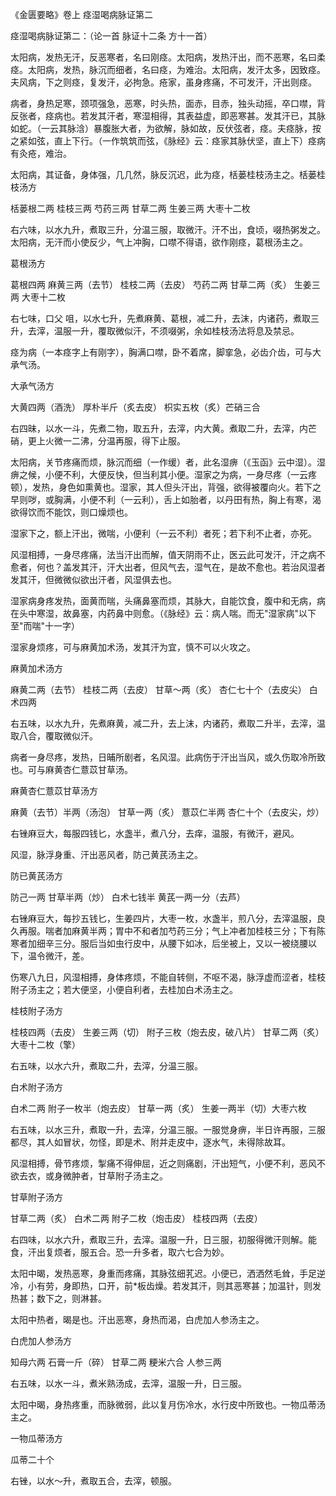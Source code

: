 《金匮要略》卷上 痉湿喝病脉证第二

痉湿喝病脉证第二：（论一首 脉证十二条 方十一首） 

太阳病，发热无汗，反恶寒者，名曰刚痉。太阳病，发热汗出，而不恶寒，名曰柔痉。太阳病，发热，脉沉而细者，名曰痉，为难治。太阳病，发汗太多，因致痉。夫风病，下之则痉，复发汗，必拘急。疮家，虽身疼痛，不可发汗，汗出则痉。

病者，身热足寒，颈项强急，恶寒，时头热，面赤，目赤，独头动摇，卒口噤，背反张者，痉病也。若发其汗者，寒湿相得，其表益虚，即恶寒甚。发其汗已，其脉如蛇。（一云其脉浛）暴腹胀大者，为欲解，脉如故，反伏弦者，痉。夫痉脉，按之紧如弦，直上下行。（一作筑筑而弦，《脉经》云：痉家其脉伏坚，直上下）痉病有灸疮，难治。

太阳病，其证备，身体强，几几然，脉反沉迟，此为痉，栝蒌桂枝汤主之。栝蒌桂枝汤方

栝蒌根二两 桂枝三两 芍药三两 甘草二两 生姜三两 大枣十二枚

右六味，以水九升，煮取三升，分温三服，取微汗。汗不出，食顷，啜热粥发之。太阳病，无汗而小使反少，气上冲胸，口噤不得语，欲作刚痉，葛根汤主之。

葛根汤方

葛根四两 麻黄三两（去节） 桂枝二两（去皮） 芍药二两 甘草二两（炙） 生姜三两 大枣十二枚

右七味，口父 咀，以水七升，先煮麻黄、葛根，减二升，去沫，内诸药，煮取三升，去滓，温服一升，覆取微似汗，不须啜粥，余如桂枝汤法将息及禁忌。

痉为病（一本痉字上有刚字），胸满口噤，卧不着席，脚挛急，必齿介齿，可与大承气汤。

大承气汤方

大黄四两（酒洗） 厚朴半斤（炙去皮） 枳实五枚（炙）芒硝三合

右四昧，以水一斗，先煮二物，取五升，去滓，内大黄。煮取二升，去滓，内芒硝，更上火微一二沸，分温再服，得下止服。

太阳病，关节疼痛而烦，脉沉而细（一作缓）者，此名湿痹（《玉函》云中湿）。湿痹之候，小便不利，大便反快，但当利其小便。湿家之为病，一身尽疼（一云疼顿），发热，身色如熏黄也。湿家，其人但头汗出，背强，欲得被覆向火。若下之早则哕，或胸满，小便不利（一云利），舌上如胎者，以丹田有热，胸上有寒，渴欲得饮而不能饮，则口燥烦也。

湿家下之，额上汗出，微喘，小便利（一云不利）者死；若下利不止者，亦死。

风湿相搏，一身尽疼痛，法当汗出而解，值天阴雨不止，医云此可发汗，汗之病不愈者，何也？盖发其汗，汗大出者，但风气去，湿气在，是故不愈也。若治风湿者发其汗，但微微似欲出汗者，风湿俱去也。

湿家病身疼发热，面黄而喘，头痛鼻塞而烦，其脉大，自能饮食，腹中和无病，病在头中寒湿，故鼻塞，内药鼻中则愈。（《脉经》云：病人喘。而无"湿家病"以下至"而喘"十一字）

湿家身烦疼，可与麻黄加术汤，发其汗为宜，慎不可以火攻之。

麻黄加术汤方

麻黄二两（去节） 桂枝二两（去皮） 甘草～两（炙） 杏仁七十个（去皮尖） 白术四两

右五味，以水九升，先煮麻黄，减二升，去上沫，内诸药，煮取二升半，去滓，温取八合，覆取微似汗。

病者一身尽疼，发热，日晡所剧者，名风湿。此病伤于汗出当风，或久伤取冷所致也。可与麻黄杏仁薏苡甘草汤。

麻黄杏仁薏苡甘草汤方

麻黄（去节）半两（汤泡） 甘草一两（炙） 薏苡仁半两 杏仁十个（去皮尖，炒）

右锉麻豆大，每服四钱匕，水盏半，煮八分，去痒，温服，有微汗，避风。

风湿，脉浮身重、汗出恶风者，防己黄芪汤主之。

防已黄芪汤方

防己一两 甘草半两（炒） 白术七钱半 黄芪一两一分（去芦）

右锉麻豆大，每抄五钱匕，生姜四片，大枣一枚，水盏半，煎八分，去滓温服，良久再服。喘者加麻黄半两；胃中不和者加芍药三分；气上冲者加桂枝三分；下有陈寒者加细辛三分。服后当如虫行皮中，从腰下如冰，后坐被上，又以一被绕腰以下，温令微汗，差。

伤寒八九日，风湿相搏，身体疼烦，不能自转侧，不呕不渴，脉浮虚而涩者，桂枝附子汤主之；若大便坚，小便自利者，去桂加白术汤主之。

桂枝附子汤方

桂枝四两（去皮） 生姜三两（切） 附子三枚（炮去皮，破八片） 甘草二两（炙） 大枣十二枚（擎）

右五味，以水六升，煮取二升，去滓，分温三服。

白术附子汤方

白术二两 附子一枚半（炮去皮） 甘草一两（炙） 生姜一两半（切）大枣六枚

右五味，以水三升，煮取一升，去滓，分温三服。一服觉身痹，半日许再服，三服都尽，其人如冒状，勿怪，即是术、附并走皮中，逐水气，未得除故耳。

风湿相搏，骨节疼烦，掣痛不得伸屈，近之则痛剧，汗出短气，小便不利，恶风不欲去衣，或身微肿者，甘草附子汤主之。

甘草附子汤方

甘草二两（炙） 白术二两 附子二枚（炮击皮） 桂枝四两（去皮）

右四味，以水六升，煮取三升，去滓。温服一升，日三服，初服得微汗则解。能食，汗出复烦者，服五合。恐一升多者，取六七合为妙。

太阳中暍，发热恶寒，身重而疼痛，其脉弦细芤迟。小便已，洒洒然毛耸，手足逆冷，小有劳，身即热，口开，前*板齿燥。若发其汗，则其恶寒甚；加温针，则发热甚；数下之，则淋甚。

太阳中热者，暍是也。汗出恶寒，身热而渴，白虎加人参汤主之。

白虎加人参汤方

知母六两 石膏一斤（碎） 甘草二两 粳米六合 人参三两

右五味，以水一斗，煮米熟汤成，去滓，温服一升，日三服。

太阳中暍，身热疼重，而脉微弱，此以复月伤冷水，水行皮中所致也。一物瓜蒂汤主之。

一物瓜蒂汤方

瓜蒂二十个

右锉，以水～升，煮取五合，去滓，顿服。

